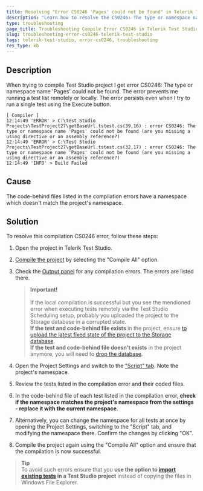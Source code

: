 ```yaml
---
title: Resolving "Error CS0246 'Pages' could not be found" in Telerik Test Studio
description: "Learn how to resolve the CS0246: The type or namespace name 'Pages' could not be found compialtion error in Telerik Test Studio when running a batch remotely or locally. "
type: troubleshooting
page_title: Troubleshooting Compile Error CS0246 in Telerik Test Studio
slug: troubleshooting-error-cs0246-telerik-test-studio
tags: telerik-test-studio, error-cs0246, troubleshooting
res_type: kb
---
```

## Description
When trying to compile Test Studio project I get error CS0246: The type or namespace name 'Pages' could not be found. The error prevents me running a test list remotely or locally. The error persists even when I try to run a single test using the Execute button.

```
[ Compiler ]
12:14:49 'ERROR' > C:\Test Studio Projects\TestProject27\getBaseUrl.tstest.cs(39,16) : error CS0246: The type or namespace name 'Pages' could not be found (are you missing a using directive or an assembly reference?)
12:14:49 'ERROR' > C:\Test Studio Projects\TestProject27\getBaseUrl.tstest.cs(32,17) : error CS0246: The type or namespace name 'Pages' could not be found (are you missing a using directive or an assembly reference?)
12:14:49 'INFO' > Build Failed

```

## Cause 

The code-behind files listed in the compilation errors have a namespace which doesn't match the project's namespace. 

## Solution

To resolve this compilation CS0246 error, follow these steps:

1. Open the project in Telerik Test Studio.
2. <a href="/automated-tests/coded-tests/compile-project" target="_blank">Compile the project</a> by selecting the "Compile All" option. 
3. Check the <a href="/automated-tests/coded-tests/output-panel" target="_blank">Output panel</a> for any compilation errors. The errors are listed there.
    
    > __Important!__
    ><br>
    ><br>
    > If the local compilation is successful but you see the mendioned error when executing tests remotely via the Test Studio Scheduling setup, probably you uploaded the project to the Storage database in a corrupted state. 
    ><br>
    > __If the test and code-behind file exists__ in the project, ensure <a href="/automated-tests/scheduling/upload-latest-files" target="_blank">to upload the latest fixed state of the project to the Storage database</a>. 
    ><br>
    > __If the test and code-behind file doesn't exists__ in the project anymore, you will need to <a href="/knowledge-base/scheduling-kb/drop-storage-database" target="_blank">drop the database</a>.  

4. Open the Project Settings and switch to the <a href="/features/project-settings/script-options" target="_blank">"Script" tab</a>. Note the project's namespace.
5. Review the tests listed in the compilation error and their coded files.
6. In the code-behind file of each test listed in the compilation error, __check if the namespace matches the project's namespace from the settings - replace it with the current namespace__.
7. Alternatively, you can change the namespace for all tests at once by opening the Project Settings, switching to the "Script" tab, and modifying the namespace there. Confirm the changes by clicking "OK".
8. Compile the project again using the "Compile All" option and ensure that the compilation is now successful.

> __Tip__
> <br> 
> To avoid such errors ensure that you __use the option to <a href="/knowledge-base/best-practices-kb/add-existing-test" target="_blank">import existing tests</a> in a Test Studio project__ instead of copying the files in  Windows File Explorer.
